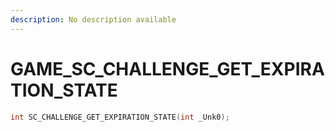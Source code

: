 ```yaml
---
description: No description available 
---
```


# GAME\_SC_CHALLENGE_GET_EXPIRATION_STATE

```cpp
int SC_CHALLENGE_GET_EXPIRATION_STATE(int _Unk0);
```